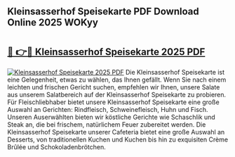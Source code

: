 ## Kleinsasserhof Speisekarte PDF Download Online 2025 WOKyy

# <h2><a href="http://gc8s8ad.nevu.top/?p=Kleinsasserhof+Speisekarte">🔗 👉🔴 Kleinsasserhof Speisekarte 2025 PDF</a></h2>

[![Kleinsasserhof Speisekarte 2025 PDF](https://i.imgur.com/dBaPXMq.png)](http://gc8s8ad.nevu.top/?p=Kleinsasserhof+Speisekarte)
Die Kleinsasserhof Speisekarte ist eine Gelegenheit, etwas zu wählen, das Ihnen gefällt. Wenn Sie nach einem leichten und frischen Gericht suchen, empfehlen wir Ihnen, unsere Salate aus unserem Salatbereich auf der Kleinsasserhof Speisekarte zu probieren. Für Fleischliebhaber bietet unsere Kleinsasserhof Speisekarte eine große Auswahl an Gerichten: Rindfleisch, Schweinefleisch, Huhn und Fisch. Unseren Auserwählten bieten wir köstliche Gerichte wie Schaschlik und Steak an, die bei frischem, natürlichem Feuer zubereitet werden. Die Kleinsasserhof Speisekarte unserer Cafeteria bietet eine große Auswahl an Desserts, von traditionellen Kuchen und Kuchen bis hin zu exquisiten Crème Brûlée und Schokoladenbrötchen.
